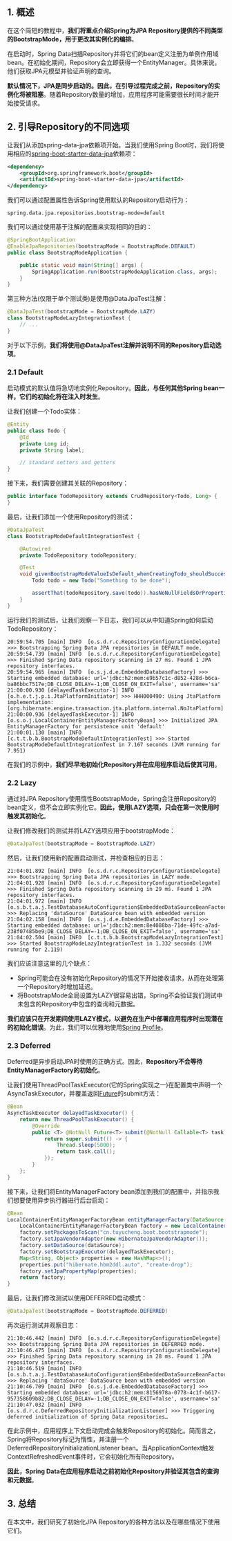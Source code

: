 ## 1. 概述

在这个简短的教程中，**我们将重点介绍Spring为JPA Repository提供的不同类型的BootstrapMode，用于更改其实例化的编排**。

在启动时，Spring Data扫描Repository并将它们的bean定义注册为单例作用域bean。在初始化期间，Repository会立即获得一个EntityManager。具体来说，他们获取JPA元模型并验证声明的查询。

**默认情况下，JPA是同步启动的。因此，在引导过程完成之前，Repository的实例化将被阻塞**。随着Repository数量的增加，应用程序可能需要很长时间才能开始接受请求。

## 2. 引导Repository的不同选项

让我们从添加spring-data-jpa依赖项开始。当我们使用Spring Boot时，我们将使用相应的[spring-boot-starter-data-jpa](https://mvnrepository.com/artifact/org.springframework.boot/spring-boot-starter-data-jpa)依赖项：

```xml
<dependency>
    <groupId>org.springframework.boot</groupId>
    <artifactId>spring-boot-starter-data-jpa</artifactId>
</dependency>
```

我们可以通过配置属性告诉Spring使用默认的Repository启动行为：

```properties
spring.data.jpa.repositories.bootstrap-mode=default
```

我们可以通过使用基于注解的配置来实现相同的目的：

```java
@SpringBootApplication
@EnableJpaRepositories(bootstrapMode = BootstrapMode.DEFAULT)
public class BootstrapModeApplication {

    public static void main(String[] args) {
        SpringApplication.run(BootstrapModeApplication.class, args);
    }
}
```

第三种方法(仅限于单个测试类)是使用@DataJpaTest注解：

```java
@DataJpaTest(bootstrapMode = BootstrapMode.LAZY)
class BootstrapModeLazyIntegrationTest {
    // ...
}
```

对于以下示例，**我们将使用@DataJpaTest注解并说明不同的Repository启动选项**。

### 2.1 Default

启动模式的默认值将急切地实例化Repository。**因此，与任何其他Spring bean一样，它们的初始化将在注入时发生**。

让我们创建一个Todo实体：

```java
@Entity
public class Todo {
    @Id
    private Long id;
    private String label;

    // standard setters and getters
}
```

接下来，我们需要创建其关联的Repository：

```java
public interface TodoRepository extends CrudRepository<Todo, Long> {
}
```

最后，让我们添加一个使用Repository的测试：

```java
@DataJpaTest
class BootstrapModeDefaultIntegrationTest {

    @Autowired
    private TodoRepository todoRepository;

    @Test
    void givenBootstrapModeValueIsDefault_whenCreatingTodo_shouldSuccess() {
        Todo todo = new Todo("Something to be done");

        assertThat(todoRepository.save(todo)).hasNoNullFieldsOrProperties();
    }
}
```

运行我们的测试后，让我们观察一下日志，我们可以从中知道Spring如何启动TodoRepository：

```shell
20:59:54.705 [main] INFO  [o.s.d.r.c.RepositoryConfigurationDelegate] >>> Bootstrapping Spring Data JPA repositories in DEFAULT mode. 
20:59:54.739 [main] INFO  [o.s.d.r.c.RepositoryConfigurationDelegate] >>> Finished Spring Data repository scanning in 27 ms. Found 1 JPA repository interfaces. 
20:59:54.965 [main] INFO  [o.s.j.d.e.EmbeddedDatabaseFactory] >>> Starting embedded database: url='jdbc:h2:mem:e9b57c1c-d852-428d-b6ca-ba86bbc7517e;DB_CLOSE_DELAY=-1;DB_CLOSE_ON_EXIT=false', username='sa' 
21:00:00.930 [delayedTaskExecutor-1] INFO  [o.h.e.t.j.p.i.JtaPlatformInitiator] >>> HHH000490: Using JtaPlatform implementation: [org.hibernate.engine.transaction.jta.platform.internal.NoJtaPlatform] 
21:00:00.936 [delayedTaskExecutor-1] INFO  [o.s.o.j.LocalContainerEntityManagerFactoryBean] >>> Initialized JPA EntityManagerFactory for persistence unit 'default' 
21:00:01.130 [main] INFO  [c.t.t.b.b.BootstrapModeDefaultIntegrationTest] >>> Started BootstrapModeDefaultIntegrationTest in 7.167 seconds (JVM running for 7.951) 
```

在我们的示例中，**我们尽早地初始化Repository并在应用程序启动后使其可用**。

### 2.2 Lazy

通过对JPA Repository使用惰性BootstrapMode，Spring会注册Repository的bean定义，但不会立即实例化它。**因此，使用LAZY选项，只会在第一次使用时触发其初始化**。

让我们修改我们的测试并将LAZY选项应用于bootstrapMode：

```java
@DataJpaTest(bootstrapMode = BootstrapMode.LAZY)
```

然后，让我们使用新的配置启动测试，并检查相应的日志：

```shell
21:04:01.892 [main] INFO  [o.s.d.r.c.RepositoryConfigurationDelegate] >>> Bootstrapping Spring Data JPA repositories in LAZY mode. 
21:04:01.928 [main] INFO  [o.s.d.r.c.RepositoryConfigurationDelegate] >>> Finished Spring Data repository scanning in 29 ms. Found 1 JPA repository interfaces. 
21:04:01.972 [main] INFO  [o.s.b.t.a.j.TestDatabaseAutoConfiguration$EmbeddedDataSourceBeanFactoryPostProcessor] >>> Replacing 'dataSource' DataSource bean with embedded version 
21:04:02.158 [main] INFO  [o.s.j.d.e.EmbeddedDatabaseFactory] >>> Starting embedded database: url='jdbc:h2:mem:8e4088ba-71de-49fc-a7ad-238f07485be9;DB_CLOSE_DELAY=-1;DB_CLOSE_ON_EXIT=false', username='sa' 
21:04:02.504 [main] INFO  [c.t.t.b.b.BootstrapModeLazyIntegrationTest] >>> Started BootstrapModeLazyIntegrationTest in 1.332 seconds (JVM running for 2.119) 
```

我们应该注意这里的几个缺点：

+ Spring可能会在没有初始化Repository的情况下开始接收请求，从而在处理第一个Repository时增加延迟。
+ 将BootstrapMode全局设置为LAZY很容易出错，Spring不会验证我们测试中未包含的Repository中包含的查询和元数据。

**我们应该只在开发期间使用LAZY模式，以避免在生产中部署应用程序时出现潜在的初始化错误**。为此，我们可以优雅地使用[Spring Profile](https://www.baeldung.com/spring-profiles)。

### 2.3 Deferred

Deferred是异步启动JPA时使用的正确方式。因此，**Repository不会等待EntityManagerFactory的初始化**。

让我们使用ThreadPoolTaskExecutor(它的Spring实现之一)在配置类中声明一个AsyncTaskExecutor，并覆盖返回[Future](https://www.baeldung.com/java-future)的submit方法：

```java
@Bean
AsyncTaskExecutor delayedTaskExecutor() {
    return new ThreadPoolTaskExecutor() {
        @Override
        public <T> @NotNull Future<T> submit(@NotNull Callable<T> task) {
            return super.submit(() -> {
                Thread.sleep(5000);
                return task.call();
            });
        }
    };
}
```

接下来，让我们将EntityManagerFactory bean添加到我们的配置中，并指示我们想要使用异步执行器进行后台启动：

```java
@Bean
LocalContainerEntityManagerFactoryBean entityManagerFactory(DataSource dataSource, AsyncTaskExecutor delayedTaskExecutor) {
    LocalContainerEntityManagerFactoryBean factory = new LocalContainerEntityManagerFactoryBean();
    factory.setPackagesToScan("cn.tuyucheng.boot.bootstrapmode");
    factory.setJpaVendorAdapter(new HibernateJpaVendorAdapter());
    factory.setDataSource(dataSource);
    factory.setBootstrapExecutor(delayedTaskExecutor);
    Map<String, Object> properties = new HashMap<>();
    properties.put("hibernate.hbm2ddl.auto", "create-drop");
    factory.setJpaPropertyMap(properties);
    return factory;
}
```

最后，让我们修改测试以使用DEFERRED启动模式：

```java
@DataJpaTest(bootstrapMode = BootstrapMode.DEFERRED)
```

再次运行测试并观察日志：

```shell
21:10:46.442 [main] INFO  [o.s.d.r.c.RepositoryConfigurationDelegate] >>> Bootstrapping Spring Data JPA repositories in DEFERRED mode. 
21:10:46.475 [main] INFO  [o.s.d.r.c.RepositoryConfigurationDelegate] >>> Finished Spring Data repository scanning in 28 ms. Found 1 JPA repository interfaces. 
21:10:46.519 [main] INFO  [o.s.b.t.a.j.TestDatabaseAutoConfiguration$EmbeddedDataSourceBeanFactoryPostProcessor] >>> Replacing 'dataSource' DataSource bean with embedded version 
21:10:46.709 [main] INFO  [o.s.j.d.e.EmbeddedDatabaseFactory] >>> Starting embedded database: url='jdbc:h2:mem:8156978a-0778-4c1f-b617-957358609b82;DB_CLOSE_DELAY=-1;DB_CLOSE_ON_EXIT=false', username='sa' 
21:10:47.032 [main] INFO  [o.s.d.r.c.DeferredRepositoryInitializationListener] >>> Triggering deferred initialization of Spring Data repositories… 
```

在此示例中，应用程序上下文启动完成会触发Repository的初始化。简而言之，Spring将Repository标记为惰性，并注册一个DeferredRepositoryInitializationListener bean。当ApplicationContext触发ContextRefreshedEvent事件时，它会初始化所有Repository。

**因此，Spring Data在应用程序启动之前初始化Repository并验证其包含的查询和元数据**。

## 3. 总结

在本文中，我们研究了初始化JPA Repository的各种方法以及在哪些情况下使用它们。